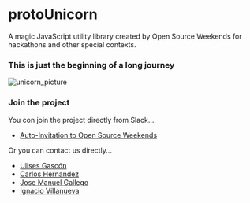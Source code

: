 # protoUnicorn

A magic JavaScript utility library created by Open Source Weekends for hackathons and other special contexts.

### This is just the beginning of a long journey

![unicorn_picture](https://s-media-cache-ak0.pinimg.com/736x/0e/3d/f6/0e3df60cabeec611be2872b82db57458.jpg)

### Join the project

You con join the project directly from Slack...

- [Auto-Invitation to Open Source Weekends](invitations-osweekends.herokuapp.com)

Or you can contact us directly...

- [Ulises Gascón](https://github.com/ulisesGascon)
- [Carlos Hernandez](https://github.com/codingcarlos)
- [Jose Manuel Gallego](https://github.com/Josheriff)
- [Ignacio Villanueva](https://github.com/IgnaciodeNuevo)
